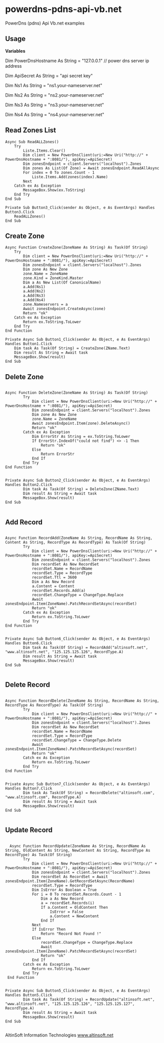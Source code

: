 # powerdns-pdns-api-vb.net
PowerDns (pdns) Api Vb.net examples

<h2>Usage</h2>

<b>Variables</b>

Dim PowerDnsHostname As String = "127.0.0.1" // power dns server ip address
 
Dim ApiSecret As String = "api secret key"
 
Dim Ns1 As String = "ns1.your-nameserver.net"
 
Dim Ns2 As String = "ns2.your-nameserver.net"
 
Dim Ns3 As String = "ns3.your-nameserver.net"
 
Dim Ns4 As String = "ns4.your-nameserver.net"
 
 
<h2>Read Zones List</h2>
 
    Async Sub ReadALLZones()
        Try
            Liste.Items.Clear()
            Dim client = New PowerDnsClient(uri:=New Uri("http://" + PowerDnsHostname + ":8081/"), apiKey:=ApiSecret)
            Dim zonesEndpoint = client.Servers("localhost").Zones
            Dim zones As List(Of Zone) = Await zonesEndpoint.ReadAllAsync
            For index = 0 To zones.Count - 1
                Liste.Items.Add(zones(index).Name)
            Next
        Catch ex As Exception
            MessageBox.Show(ex.ToString)
        End Try
    End Sub
    
    Private Sub Button3_Click(sender As Object, e As EventArgs) Handles Button3.Click
        ReadALLZones()
    End Sub
    
<h2>Create Zone</h2>

    Async Function CreateZone(ZoneName As String) As Task(Of String)
        Try
            Dim client = New PowerDnsClient(uri:=New Uri("http://" + PowerDnsHostname + ":8081/"), apiKey:=ApiSecret)
            Dim zonesEndpoint = client.Servers("localhost").Zones
            Dim zone As New Zone
            zone.Name = ZoneName
            zone.Kind = ZoneKind.Master
            Dim a As New List(Of CanonicalName)
            a.Add(Ns1)
            a.Add(Ns2)
            a.Add(Ns3)
            a.Add(Ns4)
            zone.Nameservers = a
            Await zonesEndpoint.CreateAsync(zone)
            Return "ok"
        Catch ex As Exception
            Return ex.ToString.ToLower
        End Try
    End Function
    
    Private Async Sub Button1_Click(sender As Object, e As EventArgs) Handles Button1.Click
        Dim task As Task(Of String) = CreateZone(ZName.Text)
        Dim result As String = Await task
        MessageBox.Show(result)
    End Sub
    
<h2>Delete Zone</h2>
<pre><code>
Async Function DeleteZone(ZoneName As String) As Task(Of String)
        Try
            Dim client = New PowerDnsClient(uri:=New Uri("http://" + PowerDnsHostname + ":8081/"), apiKey:=ApiSecret)
            Dim zonesEndpoint = client.Servers("localhost").Zones
            Dim zone As New Zone
            zone.Name = ZoneName
            Await zonesEndpoint.Item(zone).DeleteAsync()
            Return "ok"
        Catch ex As Exception
            Dim ErrorStr As String = ex.ToString.ToLower
            If ErrorStr.IndexOf("could not find") <> -1 Then
                Return "ok"
            Else
                Return ErrorStr
            End If
        End Try
End Function
</br>
Private Async Sub Button2_Click(sender As Object, e As EventArgs) Handles Button2.Click
        Dim task As Task(Of String) = DeleteZone(ZName.Text)
        Dim result As String = Await task
        MessageBox.Show(result)
End Sub
    </pre></code>

<h2>Add Record</h2>
<pre><code>
Async Function RecordAdd(ZoneName As String, RecordName As String, Content As String, RecordType As RecordType) As Task(Of String)
        Try
            Dim client = New PowerDnsClient(uri:=New Uri("http://" + PowerDnsHostname + ":8081/"), apiKey:=ApiSecret)
            Dim zonesEndpoint = client.Servers("localhost").Zones
            Dim recordSet As New RecordSet
            recordSet.Name = RecordName
            recordSet.Type = RecordType
            recordSet.Ttl = 3600
            Dim a As New Record
            a.Content = Content
            recordSet.Records.Add(a)
            recordSet.ChangeType = ChangeType.Replace
            Await zonesEndpoint.Item(ZoneName).PatchRecordSetAsync(recordSet)
            Return "ok"
        Catch ex As Exception
            Return ex.ToString.ToLower
        End Try
End Function
</br>
Private Async Sub Button6_Click(sender As Object, e As EventArgs) Handles Button6.Click
        Dim task As Task(Of String) = RecordAdd("altinsoft.net", "www.altinsoft.net", "125.125.125.126", RecordType.A)
        Dim result As String = Await task
        MessageBox.Show(result)
End Sub
 </pre></code>
<h2>Delete Record</h2>
 <pre><code>
Async Function RecordDelete(ZoneName As String, RecordName As String, RecordType As RecordType) As Task(Of String)
        Try
            Dim client = New PowerDnsClient(uri:=New Uri("http://" + PowerDnsHostname + ":8081/"), apiKey:=ApiSecret)
            Dim zonesEndpoint = client.Servers("localhost").Zones
            Dim recordSet As New RecordSet
            recordSet.Name = RecordName
            recordSet.Type = RecordType
            recordSet.ChangeType = ChangeType.Delete
            Await zonesEndpoint.Item(ZoneName).PatchRecordSetAsync(recordSet)
            Return "ok"
        Catch ex As Exception
            Return ex.ToString.ToLower
        End Try
End Function
</br>
Private Async Sub Button7_Click(sender As Object, e As EventArgs) Handles Button7.Click
        Dim task As Task(Of String) = RecordDelete("altinsoft.com", "www.altinsoft.com", RecordType.A)
        Dim result As String = Await task
        MessageBox.Show(result)
End Sub
 </pre></code>    
 
 <h2>Update Record</h2>
 <pre><code>
  Async Function RecordUpdate(ZoneName As String, RecordName As String, OldContent As String, NewContent As String, RecordType As RecordType) As Task(Of String)
        Try
            Dim client = New PowerDnsClient(uri:=New Uri("http://" + PowerDnsHostname + ":8081/"), apiKey:=ApiSecret)
            Dim zonesEndpoint = client.Servers("localhost").Zones
            Dim recordSet As RecordSet = Await zonesEndpoint.Item(ZoneName).GetRecordSetAsync(RecordName)
            recordSet.Type = RecordType
            Dim IsError As Boolean = True
            For i = 0 To recordSet.Records.Count - 1
                Dim a As New Record
                a = recordSet.Records(i)
                If a.Content = OldContent Then
                    IsError = False
                    a.Content = NewContent
                End If
            Next
            If IsError Then
                Return "Record Not Found !"
            Else
                recordSet.ChangeType = ChangeType.Replace
                Await zonesEndpoint.Item(ZoneName).PatchRecordSetAsync(recordSet)
                Return "ok"
            End If
        Catch ex As Exception
            Return ex.ToString.ToLower
        End Try
 End Function
</br>
Private Async Sub Button5_Click(sender As Object, e As EventArgs) Handles Button5.Click
        Dim task As Task(Of String) = RecordUpdate("altinsoft.net", "www.altinsoft.net", "125.125.125.126", "125.125.125.127", RecordType.A)
        Dim result As String = Await task
        MessageBox.Show(result)
End Sub
 </pre></code>  
 
 
 AltinSoft Information Technologies
 www.altinsoft.net
 
